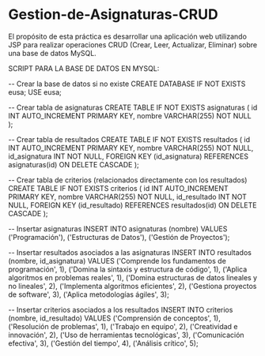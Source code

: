 # Gestion-de-Asignaturas-CRUD
El propósito de esta práctica es desarrollar una aplicación web utilizando JSP para realizar operaciones CRUD (Crear, Leer, Actualizar, Eliminar) sobre una base de datos MySQL.

SCRIPT PARA LA BASE DE DATOS EN MYSQL:

-- Crear la base de datos si no existe
CREATE DATABASE IF NOT EXISTS eusa;
USE eusa;

-- Crear tabla de asignaturas
CREATE TABLE IF NOT EXISTS asignaturas (
    id INT AUTO_INCREMENT PRIMARY KEY,
    nombre VARCHAR(255) NOT NULL
);

-- Crear tabla de resultados
CREATE TABLE IF NOT EXISTS resultados (
    id INT AUTO_INCREMENT PRIMARY KEY,
    nombre VARCHAR(255) NOT NULL,
    id_asignatura INT NOT NULL,
    FOREIGN KEY (id_asignatura) REFERENCES asignaturas(id) ON DELETE CASCADE
);

-- Crear tabla de criterios (relacionados directamente con los resultados)
CREATE TABLE IF NOT EXISTS criterios (
    id INT AUTO_INCREMENT PRIMARY KEY,
    nombre VARCHAR(255) NOT NULL,
    id_resultado INT NOT NULL,
    FOREIGN KEY (id_resultado) REFERENCES resultados(id) ON DELETE CASCADE
);

-- Insertar asignaturas
INSERT INTO asignaturas (nombre) VALUES 
('Programación'),
('Estructuras de Datos'),
('Gestión de Proyectos');

-- Insertar resultados asociados a las asignaturas
INSERT INTO resultados (nombre, id_asignatura) VALUES 
('Comprende los fundamentos de programación', 1),
('Domina la sintaxis y estructura de código', 1),
('Aplica algoritmos en problemas reales', 1),
('Domina estructuras de datos lineales y no lineales', 2),
('Implementa algoritmos eficientes', 2),
('Gestiona proyectos de software', 3),
('Aplica metodologías ágiles', 3);

-- Insertar criterios asociados a los resultados
INSERT INTO criterios (nombre, id_resultado) VALUES 
('Comprensión de conceptos', 1),
('Resolución de problemas', 1),
('Trabajo en equipo', 2),
('Creatividad e innovación', 2),
('Uso de herramientas tecnológicas', 3),
('Comunicación efectiva', 3),
('Gestión del tiempo', 4),
('Análisis crítico', 5);
